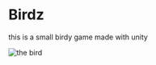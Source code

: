 # Birdz
this is a small birdy game made with unity

![the bird](https://th.bing.com/th/id/OIP.ogFevJhaeeAFKPPQrjXnHAHaE3?w=250&h=164&c=7&o=5&dpr=1.25&pid=1.7)
